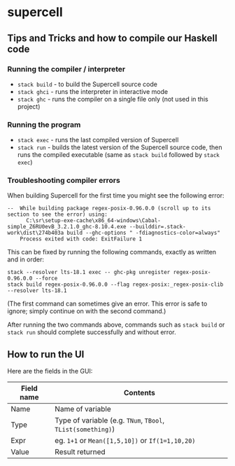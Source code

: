 # supercell

## Tips and Tricks and how to compile our Haskell code

### Running the compiler / interpreter

- `stack build` - to build the Supercell source code
- `stack ghci` - runs the interpreter in interactive mode
- `stack ghc` - runs the compiler on a single file only (not used in this project)

### Running the program

- `stack exec` - runs the last compiled version of Supercell
- `stack run` - builds the latest version of the Supercell source code, then runs the compiled executable (same as `stack build` followed by `stack exec`)

### Troubleshooting compiler errors

When building Supercell for the first time you might see the following error:

```
--  While building package regex-posix-0.96.0.0 (scroll up to its section to see the error) using:
      C:\sr\setup-exe-cache\x86_64-windows\Cabal-simple_Z6RU0evB_3.2.1.0_ghc-8.10.4.exe --builddir=.stack-work\dist\274b403a build --ghc-options " -fdiagnostics-color=always"
    Process exited with code: ExitFailure 1
```

This can be fixed by running the following commands, exactly as written and in order:

```
stack --resolver lts-18.1 exec -- ghc-pkg unregister regex-posix-0.96.0.0 --force
stack build regex-posix-0.96.0.0 --flag regex-posix:_regex-posix-clib --resolver lts-18.1
```

(The first command can sometimes give an error. This error is safe to ignore; simply continue on with the second command.)

After running the two commands above, commands such as `stack build` or `stack run` should complete successfully and without error.

## How to run the UI

Here are the fields in the GUI:

| Field name | Contents |
| --- | --- |
| Name | Name of variable |
| Type | Type of variable (e.g. `TNum`, `TBool`, `TList(something)`) |
| Expr | eg. `1+1` or `Mean([1,5,10])` or `If(1=1,10,20)` |
| Value | Result returned |